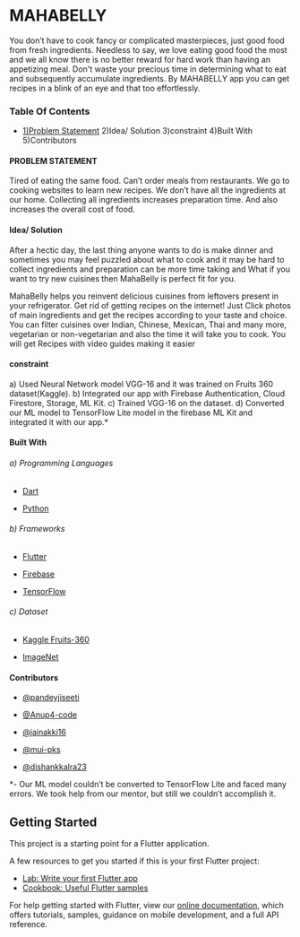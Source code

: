 # MAHABELLY

You don’t have to cook fancy or complicated masterpieces, just good food from fresh ingredients. Needless to say, we love eating good food the most and we all know there is no better reward for hard work than having an appetizing meal. Don't waste your precious time in determining what to eat and subsequently accumulate ingredients. By MAHABELLY app you can get recipes in a blink of an eye and that too effortlessly.

### Table Of Contents
 - [1)Problem Statement](https://github.com/pandeyjiseeti/MahaBelly-RecipeApp#table-of-contents)
    2)Idea/ Solution
    3)constraint
    4)Built With
    5)Contributors
    
#### PROBLEM STATEMENT 

Tired of eating the same food. Can’t order meals from restaurants. We go to cooking websites to learn new recipes. We don’t have all the ingredients at our home. Collecting all ingredients increases preparation time. And also increases the overall cost of food.

####  Idea/ Solution

After a hectic day, the last thing anyone wants to do is make dinner and sometimes you may feel puzzled about what to cook and it may be hard to collect ingredients and preparation can be more time taking and What if you want to try new cuisines then MahaBelly is perfect fit for you.

MahaBelly helps you reinvent delicious cuisines from leftovers present in your refrigerator. Get rid of getting recipes on the internet! Just Click photos of main ingredients and get the recipes according to your taste and choice. You can filter cuisines over Indian, Chinese, Mexican, Thai and many more, vegetarian or non-vegetarian and also the time it will take you to cook. You will get Recipes with video guides making it easier

####  constraint

a) Used Neural Network model VGG-16 and it was trained on Fruits 360 dataset(Kaggle).
b) Integrated our app with Firebase Authentication, Cloud Firestore, Storage, ML Kit.
c) Trained VGG-16 on the dataset. 
d) Converted our ML model to TensorFlow Lite model in the firebase ML Kit and integrated it with our app.*

#### Built With
###### a) Programming Languages

- [Dart](https://dart.dev/)

- [Python](https://www.python.org/)

###### b) Frameworks

- [Flutter](https://flutter.dev/)

- [Firebase](https://firebase.google.com/)

- [TensorFlow](https://www.tensorflow.org/)
###### c) Dataset

- [Kaggle Fruits-360](https://www.kaggle.com/moltean/fruits)

- [ImageNet](http://www.image-net.org/)
        
#### Contributors
   - [@pandeyjiseeti](https://github.com/pandeyjiseeti)
   
   - [@Anup4-code](https://github.com/Anup4-code)
   
   - [@jainakki16](https://github.com/jainakki16)
   
   - [@mui-pks](https://github.com/mui-pks)
   
   - [@dishankkalra23](https://github.com/dishankkalra23)
   
   
   
   

*- Our ML model couldn’t be converted to TensorFlow Lite and faced many errors. We took help from our mentor, but still we couldn’t accomplish it.

   
## Getting Started

This project is a starting point for a Flutter application.

A few resources to get you started if this is your first Flutter project:

- [Lab: Write your first Flutter app](https://flutter.dev/docs/get-started/codelab)
- [Cookbook: Useful Flutter samples](https://flutter.dev/docs/cookbook)

For help getting started with Flutter, view our
[online documentation](https://flutter.dev/docs), which offers tutorials,
samples, guidance on mobile development, and a full API reference.
